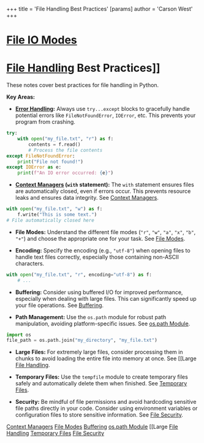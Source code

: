 +++
 title = 'File Handling Best Practices'
[params]
	author = 'Carson West'
+++
# [File IO Modes](./../file-io-modes/)
# [File Handling](./../file-handling/) Best Practices]] 
These notes cover best practices for file handling in Python.

**Key Areas:**

* **[Error Handling](./../error-handling/):**  Always use `try...except` blocks to gracefully handle potential errors like `FileNotFoundError`, `IOError`, etc.  This prevents your program from crashing.

```python
try:
    with open("my_file.txt", "r") as f:
        contents = f.read()
        # Process the file contents
except FileNotFoundError:
    print("File not found!")
except IOError as e:
    print(f"An IO error occurred: {e}")
```

* **[Context Managers](./../context-managers/) (`with` statement):**  The `with` statement ensures files are automatically closed, even if errors occur. This prevents resource leaks and ensures data integrity.  See [Context Managers](./../context-managers/).

```python
with open("my_file.txt", "w") as f:
    f.write("This is some text.")
# File automatically closed here
```

* **File Modes:** Understand the different file modes (`"r"`, `"w"`, `"a"`, `"x"`, `"b"`, `"+"`) and choose the appropriate one for your task.  See [File Modes](./../file-modes/).

* **Encoding:** Specify the encoding (e.g., `"utf-8"`) when opening files to handle text files correctly, especially those containing non-ASCII characters.


```python
with open("my_file.txt", "r", encoding="utf-8") as f:
    # ...
```

* **Buffering:** Consider using buffered I/O for improved performance, especially when dealing with large files.  This can significantly speed up your file operations.  See [Buffering](./../buffering/).

* **Path Management:** Use the `os.path` module for robust path manipulation, avoiding platform-specific issues.  See [os.path Module](./../os.path-module/).

```python
import os
file_path = os.path.join("my_directory", "my_file.txt")
```

* **Large Files:** For extremely large files, consider processing them in chunks to avoid loading the entire file into memory at once.  See [[Large [File Handling](./../file-handling/).

* **Temporary Files:** Use the `tempfile` module to create temporary files safely and automatically delete them when finished. See [Temporary Files](./../temporary-files/).

* **Security:**  Be mindful of file permissions and avoid hardcoding sensitive file paths directly in your code. Consider using environment variables or configuration files to store sensitive information. See [File Security](./../file-security/).


[Context Managers](./../context-managers/)
[File Modes](./../file-modes/)
[Buffering](./../buffering/)
[os.path Module](./../os.path-module/)
[[Large [File Handling](./../file-handling/)
[Temporary Files](./../temporary-files/)
[File Security](./../file-security/)


